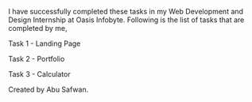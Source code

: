 I have successfully completed these tasks in my Web Development and Design Internship at Oasis Infobyte. Following is the list of tasks that are completed by me,

Task 1 - Landing Page

Task 2 - Portfolio

Task 3 - Calculator

Created by Abu Safwan.
